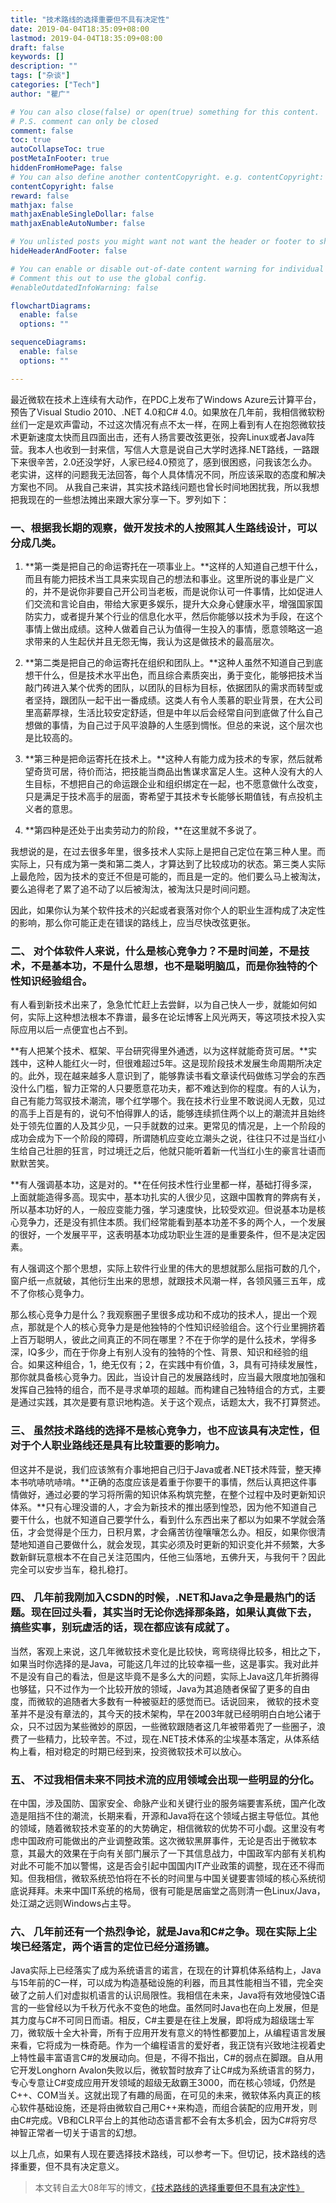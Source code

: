 ```yaml
---
title: "技术路线的选择重要但不具有决定性"
date: 2019-04-04T18:35:09+08:00
lastmod: 2019-04-04T18:35:09+08:00
draft: false
keywords: []
description: ""
tags: ["杂谈"]
categories: ["Tech"]
author: "瞿广"

# You can also close(false) or open(true) something for this content.
# P.S. comment can only be closed
comment: false
toc: true
autoCollapseToc: true
postMetaInFooter: true
hiddenFromHomePage: false
# You can also define another contentCopyright. e.g. contentCopyright: "This is another copyright."
contentCopyright: false
reward: false
mathjax: false
mathjaxEnableSingleDollar: false
mathjaxEnableAutoNumber: false

# You unlisted posts you might want not want the header or footer to show
hideHeaderAndFooter: false

# You can enable or disable out-of-date content warning for individual post.
# Comment this out to use the global config.
#enableOutdatedInfoWarning: false

flowchartDiagrams:
  enable: false
  options: ""

sequenceDiagrams: 
  enable: false
  options: ""

---
```


最近微软在技术上连续有大动作，在PDC上发布了Windows Azure云计算平台，预告了Visual Studio 2010、.NET 4.0和C# 4.0。如果放在几年前，我相信微软粉丝们一定是欢声雷动，不过这次情况有点不太一样，在网上看到有人在抱怨微软技术更新速度太快而且四面出击，还有人扬言要改弦更张，投奔Linux或者Java阵营。我本人也收到一封来信，写信人大意是说自己大学时选择.NET路线，一路跟下来很辛苦，2.0还没学好，人家已经4.0预览了，感到很困惑，问我该怎么办。老实讲，这样的问题我无法回答，每个人具体情况不同，所应该采取的态度和解决方案也不同。
从我自己来讲，其实技术路线问题也曾长时间地困扰我，所以我想把我现在的一些想法摊出来跟大家分享一下。罗列如下：

<!--more-->


### 一、根据我长期的观察，做开发技术的人按照其人生路线设计，可以分成几类。

1. **第一类是把自己的命运寄托在一项事业上。**这样的人知道自己想干什么，而且有能力把技术当工具来实现自己的想法和事业。这里所说的事业是广义的，并不是说你非要自己开公司当老板，而是说你认可一件事情，比如促进人们交流和言论自由，带给大家更多娱乐，提升大众身心健康水平，增强国家国防实力，或者提升某个行业的信息化水平，然后你能够以技术为手段，在这个事情上做出成绩。这种人做着自己认为值得一生投入的事情，愿意领略这一追求带来的人生起伏并且无怨无悔，我认为这是做技术的最高层次。
 
5. **第二类是把自己的命运寄托在组织和团队上。**这种人虽然不知道自己到底想干什么，但是技术水平出色，而且综合素质突出，勇于变化，能够把技术当敲门砖进入某个优秀的团队，以团队的目标为目标，依据团队的需求而转型或者坚持，跟团队一起干出一番成绩。这类人有令人羡慕的职业背景，在大公司里高薪厚禄，生活比较安定舒适，但是中年以后会经常自问到底做了什么自己想做的事情，为自己过于风平浪静的人生感到惆怅。但总的来说，这个层次也是比较高的。

7. **第三种是把命运寄托在技术上。**这种人有能力成为技术的专家，然后就希望奇货可居，待价而沽，把技能当商品出售谋求富足人生。这种人没有大的人生目标，不想把自己的命运跟企业和组织绑定在一起，也不愿意做什么改变，只是满足于技术高手的层面，寄希望于其技术专长能够长期值钱，有点投机主义者的意思。

9. **第四种是还处于出卖劳动力的阶段，**在这里就不多说了。


我想说的是，在过去很多年里，很多技术人实际上是把自己定位在第三种人里。而实际上，只有成为第一类和第二类人，才算达到了比较成功的状态。第三类人实际上最危险，因为技术的变迁不但是可能的，而且是一定的。他们要么马上被淘汰，要么追得老了累了追不动了以后被淘汰，被淘汰只是时间问题。

因此，如果你认为某个软件技术的兴起或者衰落对你个人的职业生涯构成了决定性的影响，那么你可能正走在错误的路线上，应当尽快改弦更张。


### 二、 **对个体软件人来说，什么是核心竞争力？不是时间差，不是技术，不是基本功，不是什么思想，也不是聪明脑瓜，而是你独特的个性知识经验组合。**

有人看到新技术出来了，急急忙忙赶上去尝鲜，以为自己快人一步，就能如何如何，实际上这种想法根本不靠谱，最多在论坛博客上风光两天，等这项技术投入实际应用以后一点便宜也占不到。

**有人把某个技术、框架、平台研究得里外通透，以为这样就能奇货可居。**实践中，这种人能红火一时，但很难超过5年。这是现阶段技术发展生命周期所决定的。此外，现在越来越多人意识到了，能够靠读书看文章读代码做练习学会的东西没什么门槛，智力正常的人只要愿意花功夫，都不难达到你的程度。有的人认为，自己有能力驾驭技术潮流，哪个红学哪个。我在技术行业里不敢说阅人无数，见过的高手上百是有的，说句不怕得罪人的话，能够连续抓住两个以上的潮流并且始终处于领先位置的人及其少见，一只手就数的过来。更常见的情况是，上一个阶段的成功会成为下一个阶段的障碍，所谓随机应变屹立潮头之说，往往只不过是当红小生给自己壮胆的狂言，时过境迁之后，他就只能听着新一代当红小生的豪言壮语而默默苦笑。


**有人强调基本功，这是对的。**在任何技术性行业里都一样，基础打得多深，上面就能造得多高。现实中，基本功扎实的人很少见，这跟中国教育的弊病有关，所以基本功好的人，一般应变能力强，学习速度快，比较受欢迎。但说基本功是核心竞争力，还是没有抓住本质。我们经常能看到基本功差不多的两个人，一个发展的很好，一个发展平平，这表明基本功成功职业生涯的是重要条件，但不是决定因素。

有人强调这个那个思想，实际上软件行业里的伟大的思想就那么屈指可数的几个，窗户纸一点就破，其他衍生出来的思想，就跟技术风潮一样，各领风骚三五年，成不了你核心竞争力。


那么核心竞争力是什么？我观察圈子里很多成功和不成功的技术人，提出一个观点，那就是个人的核心竞争力是是他独特的个性知识经验组合。这个行业里拥挤着上百万聪明人，彼此之间真正的不同在哪里？不在于你学的是什么技术，学得多深，IQ多少，而在于你身上有别人没有的独特的个性、背景、知识和经验的组合。如果这种组合，1，绝无仅有；2，在实践中有价值，3，具有可持续发展性，那你就具备核心竞争力。因此，当设计自己的发展路线时，应当最大限度地加强和发挥自己独特的组合，而不是寻求单项的超越。而构建自己独特组合的方式，主要是通过实践，其次是要有意识地构造。关于这个观点，话题太大，我不打算赘述。

### 三、 虽然技术路线的选择不是核心竞争力，也不应该具有决定性，但对于个人职业路线还是具有比较重要的影响力。

但这并不是说，我们应该煞有介事地把自己归于Java或者.NET技术阵营，整天捧本书吭哧吭哧啃。**正确的态度应该是着重于你要干的事情，然后认真把这件事情做好，通过必要的学习将所需的知识体系构筑完整，在整个过程中及时更新知识体系。**只有心理没谱的人，才会为新技术的推出感到惶恐，因为他不知道自己要干什么，也就不知道自己要学什么，看到什么东西出来了都以为如果不学就会落伍，才会觉得是个压力，日积月累，才会痛苦彷徨嚷嚷怎么办。相反，如果你很清楚地知道自己要做什么，就会发现，其实必须及时更新的知识变化并不频繁，大多数新鲜玩意根本不在自己关注范围内，任他三仙落地，五佛升天，与我何干？因此完全可以安步当车，稳扎稳打。

### 四、 几年前我刚加入CSDN的时候，.NET和Java之争是最热门的话题。现在回过头看，其实当时无论你选择那条路，如果认真做下去，搞些实事，别玩虚活的话，现在都应该有成就了。

当然，客观上来说，这几年微软技术变化是比较快，弯弯绕得比较多，相比之下，如果当时你选择的是Java，可能这几年过的比较幸福一些，这是事实。我对此并不是没有自己的看法，但是这毕竟不是多么大的问题，实际上Java这几年折腾得也够猛，只不过作为一个比较开放的领域，Java为其追随者保留了更多的自由度，而微软的追随者大多数有一种被驱赶的感觉而已。话说回来， 微软的技术变革并不是没有章法的，其今天的技术架构，早在2003年就已经明明白白地公诸于众，只不过因为某些微妙的原因，一些微软跟随者这几年被带着兜了一些圈子，浪费了一些精力，比较辛苦。不过，现在.NET技术体系的尘埃基本落定，从体系结构上看，相对稳定的时期已经到来，投资微软技术可以放心。

### 五、 不过我相信未来不同技术流的应用领域会出现一些明显的分化。

在中国，涉及国防、国家安全、命脉产业和关键行业的服务端要害系统，国产化改造是阻挡不住的潮流，长期来看，开源和Java将在这个领域占据主导低位。其他的领域，随着微软技术变革的的大势确定，相信微软的优势不可小觑。这里没有考虑中国政府可能做出的产业调整政策。这次微软黑屏事件，无论是否出于微软本意，其最大的效果在于向有关部门展示了一下其信息战力，中国政军内部有关机构对此不可能不加以警惕，这是否会引起中国国内IT产业政策的调整，现在还不得而知。但我相信，微软系统恐怕将在不长的时间里与中国关键要害领域的核心系统彻底说拜拜。未来中国IT系统的格局，很有可能是居庙堂之高则清一色Linux/Java，处江湖之远则Windows占主导。

### 六、 几年前还有一个热烈争论，就是Java和C#之争。现在实际上尘埃已经落定，两个语言的定位已经分道扬镳。

Java实际上已经落实了成为系统语言的诺言，在现在的计算机体系结构上，Java与15年前的C一样，可以成为构造基础设施的利器，而且其性能相当不错，完全突破了之前人们对虚拟机语言的认识局限性。我相信在未来，Java将有效地侵蚀C语言的一些曾经以为千秋万代永不变色的地盘。虽然同时Java也在向上发展，但是其力度与C#不可同日而语。相反，C#主要是在往上发展，即将成为超级瑞士军刀，微软版十全大补膏，所有于应用开发有意义的特性都要加上，从编程语言发展来看，它将成为一株奇葩。作为一个编程语言的爱好者，我正饶有兴致地注视着史上特性最丰富语言C#的发展动向。但是，不得不指出，C#的弱点在脚跟。自从用它开发Longhorn Avalon失败以后，微软暂时放弃了让C#成为系统语言的努力，专心专意让C#变成应用开发领域的超级无敌霸王3000，而在核心领域，仍然是C++、COM当关。这就出现了有趣的局面，在可见的未来，微软体系内真正的核心软件基础设施，还是将由微软自己用C++来构造，而组合装配的应用开发，则由C#完成。VB和CLR平台上的其他动态语言都不会有太多机会，因为C#将穷尽神智正常者一切关于语言的幻想。

以上几点，如果有人现在要选择技术路线，可以参考一下。但切记，技术路线的选择重要，但不具有决定意义。


> 本文转自孟大08年写的博文，[《技术路线的选择重要但不具有决定性》](https://blog.csdn.net/myan/article/details/3247071)